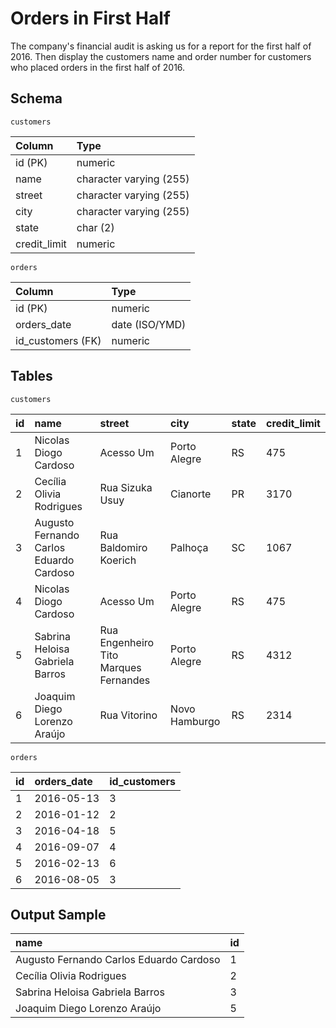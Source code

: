# Orders in First Half
The company's financial audit is asking us for a report for the first half of 2016. Then display the customers name and order number for customers who placed orders in the first half of 2016.

## Schema
    customers
| Column       | Type                    |
|:-------------|:------------------------|
| id (PK)      | numeric                 |
| name         | character varying (255) |
| street       | character varying (255) |
| city         | character varying (255) |
| state        | char (2)                |
| credit_limit | numeric                 |

    orders
| Column            | Type           |
|:------------------|:---------------|
| id (PK)           | numeric        |
| orders_date       | date (ISO/YMD) |
| id_customers (FK) | numeric        |

## Tables
    customers
| id | name                                    | street                                | city          | state | credit_limit |
|:---|:----------------------------------------|:--------------------------------------|:--------------|:------|:-------------|
| 1  | Nicolas Diogo Cardoso                   | Acesso Um                             | Porto Alegre  | RS    | 475          |
| 2  | Cecília Olivia Rodrigues                | Rua Sizuka Usuy                       | Cianorte      | PR    | 3170         |
| 3  | Augusto Fernando Carlos Eduardo Cardoso | Rua Baldomiro Koerich                 | Palhoça       | SC    | 1067         |
| 4  | Nicolas Diogo Cardoso                   | Acesso Um                             | Porto Alegre  | RS    | 475          |
| 5  | Sabrina Heloisa Gabriela Barros         | Rua Engenheiro Tito Marques Fernandes | Porto Alegre  | RS    | 4312         |
| 6  | Joaquim Diego Lorenzo Araújo            | Rua Vitorino                          | Novo Hamburgo | RS    | 2314         |

    orders
| id | orders_date | id_customers |
|:---|:------------|:-------------|
| 1  | 2016-05-13  | 3            |
| 2  | 2016-01-12  | 2            |
| 3  | 2016-04-18  | 5            |
| 4  | 2016-09-07  | 4            |
| 5  | 2016-02-13  | 6            |
| 6  | 2016-08-05  | 3            |

## Output Sample
| name                                    | id |
|:----------------------------------------|:---|
| Augusto Fernando Carlos Eduardo Cardoso | 1  |
| Cecília Olivia Rodrigues                | 2  |
| Sabrina Heloisa Gabriela Barros         | 3  |
| Joaquim Diego Lorenzo Araújo            | 5  | 